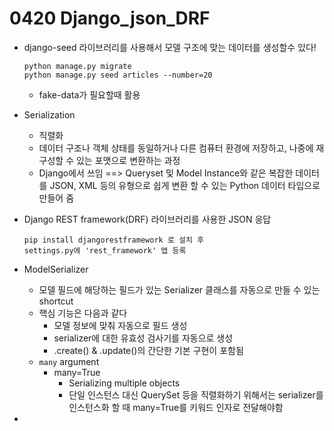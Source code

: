 # 0420 Django_json_DRF

- django-seed 라이브러리를 사용해서 모델 구조에 맞는 데이터를 생성할수 있다!

  ```
  python manage.py migrate
  python manage.py seed articles --number=20
  ```

  - fake-data가 필요할때 활용

- Serialization

  - 직렬화
  - 데이터 구조나 객체 상태를 동일하거나 다른 컴퓨터 환경에 저장하고, 나중에 재구성할 수 있는 포맷으로 변환하는 과정
  - Django에서 쓰임 ==> Queryset 및 Model Instance와 같은 복잡한 데이터를 JSON, XML 등의 유형으로 쉽게 변환 할 수 있는 Python 데이터 타입으로 만들어 줌

- Django REST framework(DRF) 라이브러리를 사용한 JSON 응답

  ```
  pip install djangorestframework 로 설치 후
  settings.py에 'rest_framework' 앱 등록
  ```

- ModelSerializer

  - 모델 필드에 해당하는 필드가 있는 Serializer 클래스를 자동으로 만들 수 있는 shortcut
  - 핵심 기능은 다음과 같다
    - 모델 정보에 맞춰 자동으로 필드 생성
    - serializer에 대한 유효성 검사기를 자동으로 생성
    - .create() & .update()의 간단한 기본 구현이 포함됨
  - `many` argument
    - many=True
      - Serializing multiple objects
      - 단일 인스턴스 대신 QuerySet 등을 직렬화하기 위해서는 serializer를 인스턴스화 할 때 many=True를 키워드 인자로 전달해야함

- 